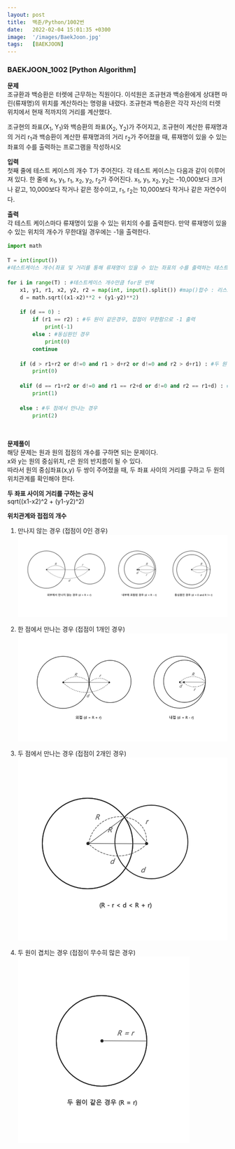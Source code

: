 ```yaml
---
layout: post
title:  백준/Python/1002번
date:   2022-02-04 15:01:35 +0300
image:  '/images/BaekJoon.jpg'
tags:   [BAEKJOON]
---
```


### BAEKJOON_1002 [Python Algorithm] <br/>

**문제** <br/>
조규환과 백승환은 터렛에 근무하는 직원이다. 이석원은 조규현과 백승환에게 상대편 마린(류재명)의 위치를 계산하라는 명령을 내렸다. 조규현과 백승환은 각각 자신의 터렛 위치에서 현재 적까지의 거리를 계산했다. <br/> 

조규현의 좌표(X<sub>1</sub>, Y<sub>1</sub>)와 백승환의 좌표(X<sub>2</sub>, Y<sub>2</sub>)가 주어지고, 조규현이 계산한 류재명과의 거리 r<sub>1</sub>과 백승환이 계산한 류재명과의 거리 r<sub>2</sub>가 주어졌을 때, 류재명이 있을 수 있는 좌표의 수를 출력하는 프로그램을 작성하시오<br/>

**입력** <br/>
첫째 줄에 테스트 케이스의 개수 T가 주어진다. 각 테스트 케이스는 다음과 같이 이루어져 있다.
한 줄에 x<sub>1</sub>, y<sub>1</sub>, r<sub>1</sub>, x<sub>2</sub>, y<sub>2</sub>, r<sub>2</sub>가 주어진다. x<sub>1</sub>, y<sub>1</sub>, x<sub>2</sub>, y<sub>2</sub>는 -10,000보다 크거나 
같고, 10,000보다 작거나 같은 정수이고, r<sub>1</sub>, r<sub>2</sub>는 10,000보다 작거나 같은 자연수이다.<br/>

**출력** <br/>
각 테스트 케이스마다 류재명이 있을 수 있는 위치의 수를 출력한다. 만약 류재명이 있을 수 있는 위치의 개수가 무한대일 경우에는 -1을 출력한다.<br/>


```python
import math

T = int(input()) 
#테스트케이스 개수(좌표 및 거리를 통해 류재명이 있을 수 있는 좌표의 수를 출력하는 테스트를 몇 번 반복할 것인지)

for i in range(T) : #테스트케이스 개수만큼 for문 반복
    x1, y1, r1, x2, y2, r2 = map(int, input().split()) #map()합수 : 리스트의 요소를 지정된 함수로 처리
    d = math.sqrt((x1-x2)**2 + (y1-y2)**2)
    
    if (d == 0) : 
        if (r1 == r2) : #두 원이 같은경우, 접점이 무한함으로 -1 출력
            print(-1)
        else : #동심원인 경우
            print(0)
        continue 
            
    if (d > r1+r2 or d!=0 and r1 > d+r2 or d!=0 and r2 > d+r1) : #두 원이 만나지 않는 경우거나 작은 원이 큰 원 내부에 포함된 경우
        print(0)
            
    elif (d == r1+r2 or d!=0 and r1 == r2+d or d!=0 and r2 == r1+d) : #외접하거나 내접할 때
        print(1)
        
    else : #두 점에서 만나는 경우
        print(2)
```
<br/>

**문제풀이** <br/>
해당 문제는 원과 원의 접점의 개수를 구하면 되는 문제이다.<br/>
x와 y는 원의 중심위치, r은 원의 반지름이 될 수 있다.<br/>
따라서 원의 중심좌표(x,y) 두 쌍이 주어졌을 때, 두 좌표 사이의 거리를 구하고 두 원의 위치관계를 확인해야 한다.<br/>

**두 좌표 사이의 거리를 구하는 공식**<br/>
sqrt((x1-x2)^2 + (y1-y2)^2)<br/>

**위치관계와 접접의 개수** <br/>
1. 만나지 않는 경우 (접점이 0인 경우)<br/>
<img src="/images/Posting/BaekJoon/1002_02.png" alt="Project"><br/>

2. 한 점에서 만나는 경우 (접점이 1개인 경우)<br/>
<img src="/images/Posting/BaekJoon/1002_03.png" alt="Project"><br/>

3. 두 점에서 만나는 경우 (접점이 2개인 경우)<br/>
<img src="/images/Posting/BaekJoon/1002_04.png" alt="Project"><br/>

4. 두 원이 겹치는 경우 (접점이 무수히 많은 경우)<br/>
<img src="/images/Posting/BaekJoon/1002_05.png" alt="Project"><br/>




